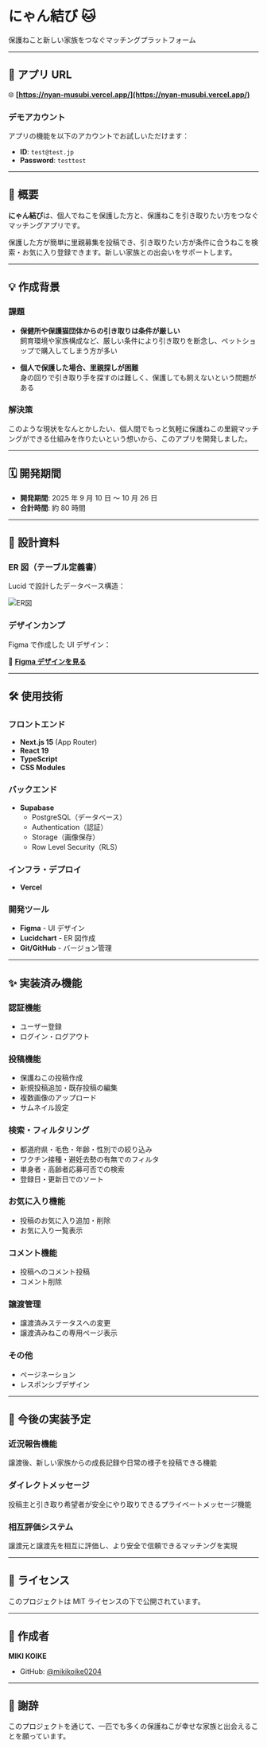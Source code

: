 # にゃん結び 🐱

保護ねこと新しい家族をつなぐマッチングプラットフォーム

---

## 📌 アプリ URL

🌐 **[https://nyan-musubi.vercel.app/](https://nyan-musubi.vercel.app/)**

### デモアカウント

アプリの機能を以下のアカウントでお試しいただけます：

- **ID**: `test@test.jp`
- **Password**: `testtest`

---

## 📖 概要

**にゃん結び**は、個人でねこを保護した方と、保護ねこを引き取りたい方をつなぐマッチングアプリです。

保護した方が簡単に里親募集を投稿でき、引き取りたい方が条件に合うねこを検索・お気に入り登録できます。新しい家族との出会いをサポートします。

---

## 💡 作成背景

### 課題

- **保健所や保護猫団体からの引き取りは条件が厳しい**  
  飼育環境や家族構成など、厳しい条件により引き取りを断念し、ペットショップで購入してしまう方が多い

- **個人で保護した場合、里親探しが困難**  
  身の回りで引き取り手を探すのは難しく、保護しても飼えないという問題がある

### 解決策

このような現状をなんとかしたい、個人間でもっと気軽に保護ねこの里親マッチングができる仕組みを作りたいという想いから、このアプリを開発しました。

---

## 🗓️ 開発期間

- **開発期間**: 2025 年 9 月 10 日 〜 10 月 26 日
- **合計時間**: 約 80 時間

---

## 🎨 設計資料

### ER 図（テーブル定義書）

Lucid で設計したデータベース構造：

![ER図](./docs/nyan-musubi_ER.jpg)

### デザインカンプ

Figma で作成した UI デザイン：

🔗 **[Figma デザインを見る](https://www.figma.com/design/px40erwYb5d1735asP2Gcz/%E3%83%AF%E3%82%A4%E3%83%A4%E3%83%BC%E3%83%95%E3%83%AC%E3%83%BC%E3%83%A0?node-id=0-1&p=f&t=gPEMOBZDAJksQcW3-0)**

---

## 🛠️ 使用技術

### フロントエンド

- **Next.js 15** (App Router)
- **React 19**
- **TypeScript**
- **CSS Modules**

### バックエンド

- **Supabase**
  - PostgreSQL（データベース）
  - Authentication（認証）
  - Storage（画像保存）
  - Row Level Security（RLS）

### インフラ・デプロイ

- **Vercel**

### 開発ツール

- **Figma** - UI デザイン
- **Lucidchart** - ER 図作成
- **Git/GitHub** - バージョン管理

---

## ✨ 実装済み機能

### 認証機能

- ユーザー登録
- ログイン・ログアウト

### 投稿機能

- 保護ねこの投稿作成
- 新規投稿追加・既存投稿の編集
- 複数画像のアップロード
- サムネイル設定

### 検索・フィルタリング

- 都道府県・毛色・年齢・性別での絞り込み
- ワクチン接種・避妊去勢の有無でのフィルタ
- 単身者・高齢者応募可否での検索
- 登録日・更新日でのソート

### お気に入り機能

- 投稿のお気に入り追加・削除
- お気に入り一覧表示

### コメント機能

- 投稿へのコメント投稿
- コメント削除

### 譲渡管理

- 譲渡済みステータスへの変更
- 譲渡済みねこの専用ページ表示

### その他

- ページネーション
- レスポンシブデザイン

---

## 🚀 今後の実装予定

### 近況報告機能

譲渡後、新しい家族からの成長記録や日常の様子を投稿できる機能

### ダイレクトメッセージ

投稿主と引き取り希望者が安全にやり取りできるプライベートメッセージ機能

### 相互評価システム

譲渡元と譲渡先を相互に評価し、より安全で信頼できるマッチングを実現

---

## 📝 ライセンス

このプロジェクトは MIT ライセンスの下で公開されています。

---

## 👤 作成者

**MIKI KOIKE**

- GitHub: [@mikikoike0204](https://github.com/mikikoike0204)

---

## 🙏 謝辞

このプロジェクトを通じて、一匹でも多くの保護ねこが幸せな家族と出会えることを願っています。
